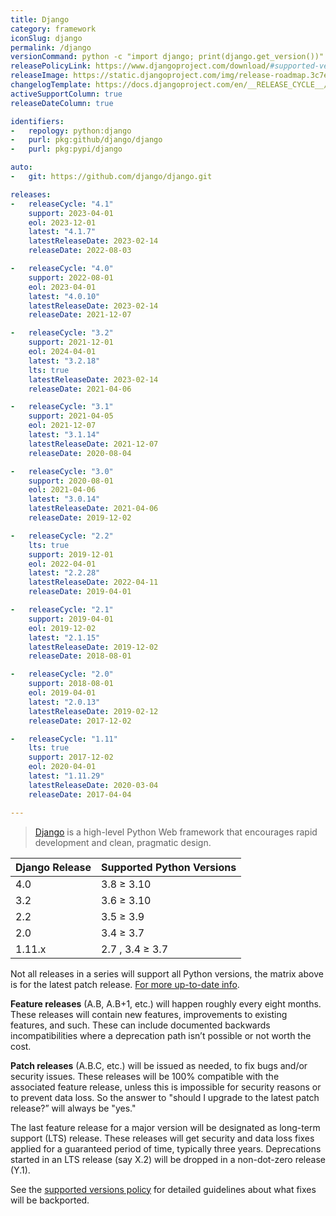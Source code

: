 ```yaml
---
title: Django
category: framework
iconSlug: django
permalink: /django
versionCommand: python -c "import django; print(django.get_version())"
releasePolicyLink: https://www.djangoproject.com/download/#supported-versions
releaseImage: https://static.djangoproject.com/img/release-roadmap.3c7ece4f31b3.png
changelogTemplate: https://docs.djangoproject.com/en/__RELEASE_CYCLE__/releases/__LATEST__/
activeSupportColumn: true
releaseDateColumn: true

identifiers:
-   repology: python:django
-   purl: pkg:github/django/django
-   purl: pkg:pypi/django

auto:
-   git: https://github.com/django/django.git

releases:
-   releaseCycle: "4.1"
    support: 2023-04-01
    eol: 2023-12-01
    latest: "4.1.7"
    latestReleaseDate: 2023-02-14
    releaseDate: 2022-08-03

-   releaseCycle: "4.0"
    support: 2022-08-01
    eol: 2023-04-01
    latest: "4.0.10"
    latestReleaseDate: 2023-02-14
    releaseDate: 2021-12-07

-   releaseCycle: "3.2"
    support: 2021-12-01
    eol: 2024-04-01
    latest: "3.2.18"
    lts: true
    latestReleaseDate: 2023-02-14
    releaseDate: 2021-04-06

-   releaseCycle: "3.1"
    support: 2021-04-05
    eol: 2021-12-07
    latest: "3.1.14"
    latestReleaseDate: 2021-12-07
    releaseDate: 2020-08-04

-   releaseCycle: "3.0"
    support: 2020-08-01
    eol: 2021-04-06
    latest: "3.0.14"
    latestReleaseDate: 2021-04-06
    releaseDate: 2019-12-02

-   releaseCycle: "2.2"
    lts: true
    support: 2019-12-01
    eol: 2022-04-01
    latest: "2.2.28"
    latestReleaseDate: 2022-04-11
    releaseDate: 2019-04-01

-   releaseCycle: "2.1"
    support: 2019-04-01
    eol: 2019-12-02
    latest: "2.1.15"
    latestReleaseDate: 2019-12-02
    releaseDate: 2018-08-01

-   releaseCycle: "2.0"
    support: 2018-08-01
    eol: 2019-04-01
    latest: "2.0.13"
    latestReleaseDate: 2019-02-12
    releaseDate: 2017-12-02

-   releaseCycle: "1.11"
    lts: true
    support: 2017-12-02
    eol: 2020-04-01
    latest: "1.11.29"
    latestReleaseDate: 2020-03-04
    releaseDate: 2017-04-04

---
```


> [Django](https://www.djangoproject.com/) is a high-level Python Web framework that encourages
> rapid development and clean, pragmatic design.

| Django Release | Supported Python Versions |
|----------------|---------------------------|
| 4.0            | 3.8 ≥ 3.10                |
| 3.2            | 3.6 ≥ 3.10                |
| 2.2            | 3.5 ≥ 3.9                 |
| 2.0            | 3.4 ≥ 3.7                 |
| 1.11.x         | 2.7 , 3.4 ≥ 3.7           |

Not all releases in a series will support all Python versions, the matrix above is for the latest
patch release. [For more up-to-date info](https://docs.djangoproject.com/en/4.0/faq/install/#what-python-version-can-i-use-with-django).

**Feature releases** (A.B, A.B+1, etc.) will happen roughly every eight months. These releases will
contain new features, improvements to existing features, and such. These can include documented
backwards incompatibilities where a deprecation path isn’t possible or not worth the cost.

**Patch releases** (A.B.C, etc.) will be issued as needed, to fix bugs and/or security issues.
These releases will be 100% compatible with the associated feature release, unless this is
impossible for security reasons or to prevent data loss. So the answer to "should I upgrade to the
latest patch release?” will always be "yes."

The last feature release for a major version will be designated as long-term support (LTS) release.
These releases will get security and data loss fixes applied for a guaranteed period of time,
typically three years. Deprecations started in an LTS release (say X.2) will be dropped in a
non-dot-zero release (Y.1).

See the [supported versions policy](https://docs.djangoproject.com/en/dev/internals/release-process/#supported-versions)
for detailed guidelines about what fixes will be backported.
